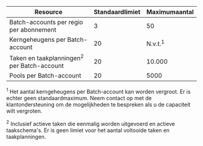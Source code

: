 | **Resource** | **Standaardlimiet** | **Maximumaantal** |
| --- | --- | --- |
| Batch-accounts per regio per abonnement |3 |50 |
| Kerngeheugens per Batch-account |20 |N.v.t.<sup>1</sup> |
| Taken en taakplanningen<sup>2</sup> per Batch-account |20 |10.000 |
| Pools per Batch-account |20 |5000 |

<sup>1</sup> Het aantal kerngeheugens per Batch-account kan worden vergroot. Er is echter geen standaardmaximum. Neem contact op met de klantondersteuning om de mogelijkheden te bespreken als u de capaciteit wilt vergroten.

<sup>2</sup> Inclusief actieve taken die eenmalig worden uitgevoerd en actieve taakschema's. Er is geen limiet voor het aantal voltooide taken en taakplanningen.


<!--HONumber=Feb17_HO2-->


